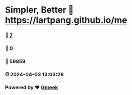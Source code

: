 # Simpler, Better :link: https://lartpang.github.io/me 
### :page_facing_up: [7](https://lartpang.github.io/me/tag.html) 
### :speech_balloon: 0 
### :hibiscus: 59859 
### :alarm_clock: 2024-04-03 13:03:28 
### Powered by :heart: [Gmeek](https://github.com/Meekdai/Gmeek)
